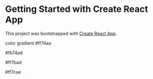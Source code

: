 # Getting Started with Create React App

This project was bootstrapped with [Create React App](https://github.com/facebook/create-react-app).

color gradient
#ff74aa

#fb74ad

#ff7bad

#ff7cae

